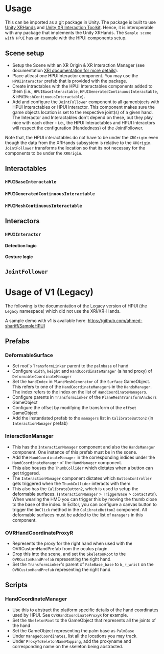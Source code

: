 # Usage
This can be imported as a git package in Unity. The package is built to use [Unity XRHands](https://docs.unity3d.com/Packages/com.unity.xr.hands@1.4/manual/index.html) and [Unity XR Interaction Toolkit](https://docs.unity3d.com/Packages/com.unity.xr.interaction.toolkit@3.0/manual/index.html). Hence, it is interoperable with any package that implements the Unity XRHands.
The `Sample scene with HPUI` has an example with the HPUI components setup.

## Scene setup
- Setup the Scene with an XR Origin & XR Interaction Manager (see documentation [XRI documentation for more details](https://docs.unity3d.com/Packages/com.unity.xr.interaction.toolkit@3.0/manual/general-setup.html#create-the-xr-origin-camera-rig-for-tracked-devices)).
- Place atleast one HPUIInteractor component. You may use the `HPUIInteractor` prefab that is provided with the package.
- Create intractables with the HPUI Interactables components added to them (i.e., `HPUIBaseInteractable`, `HPUIGeneratedContinuousInteractable`, & `HPUIMeshContinuousInteractable`).
- Add and configure the `JointFollower` component to all gameobjects with HPUI Interactables or HPUI Interactor. This component makes sure the game objects location is set to the respective joint(s) of a given hand. The Interactor and Interactables don't depend on these, but they play nice with each other - i.e., the HPUI Interactables and HPUI Interactors will respect the configuration (Handedness) of the JointFollower.

Note that, the HPUI interactables do not have to be under the `XROrigin` even though the data from the XRHands subsystem is relative to the `XROrigin`. `JointFollower` transforms the location so that its not necessay for the components to be under the `XROrigin`.

## Interactables
### `HPUIBaseInteractable`
### `HPUIGeneratedContinuousInteractable`
### `HPUIMeshContinuousInteractable`

## Interactors
### `HPUIInteractor`
#### Detection logic
#### Gesture logic

## `JointFollower`


# Usage of V1 (Legacy)
The following is the documentation of the Legacy version of HPUI (the `Legacy` namespace) which did not use the XRI/XR-Hands.

A sample demo with v1 is available here: https://github.com/ahmed-shariff/SampleHPUI

## Prefabs
### DeformableSurface
- Set root's `TransformLinker` parent to the `palmbase` of hand
- Configure `width`, `height` and `HandCoordinateManager` (a hand proxy) of `DeformableCoordinateManager`
- Set the `handIndex` in `PlaneMeshGenerator` of the `Surface` GameObject. This refers to one of the `HandCoordinateManager`s in the `HandsManager`. The index refers to the index on the list of `HandCoordinateManager`s.
- Configure parents in `TransformLinker` of the `PlaneMeshTransformAnchors` GameObject
- Configure the offset by modifying the transform of the `offset` GameObject
- Add the instantiated prefab to the `managers` list in `CalibrateButton2` (in `InteractionManager` prefab)

### InteractionManager
- This has the `InteractionManager` component and also the `HandsManager` component. One instance of this prefab must be in the scene.
- Add the `HandCoordinateManager` in the corresponding indices under the `HandCoordinateManager` of the `HandManager` component.
- This also houses the `ThumbCollider` which dictates when a button can get triggered.
- The `InteractionManager` component dictates which `ButtonController` gets triggered when the `ThumbCollider` interacts with them.
- This also has the `CalibrateButton2`, which is used to setup the deformable surfaces. (`InteractionManager` > `TriggerBase` > `contactBtn`). When wearing the HMD you can trigger this by moving the thumb close to the base of the index. In Editor, you can configure a canvas button to trigger the `OnClick` method in the `CalibrateButton2` component. All deformable surfaces must be added to the list of `managers` in this component.

### OVRHandCoordinateProxyR
- Represents the proxy for the right hand when used with the OVRCustomHandPrefab from the oculus plugin.
- Drop this into the scene, and set the `SkeletonRoot` to the `OVRCustomHandPrefab` representing the right hand.
- Set the `TransformLinker`'s parent of `PalmBase_base` to `b_r_wrist` on the `OVRCustomHandPrefab` representing the right hand.

## Scripts
### HandCoordinateManager
- Use this to abstract the platform specific details of the hand coordinates used by HPUI. See `OVRHandCoordinateProxyR` for example.
- Set the `SkeletonRoot` to the GameObject that represents all the joints of the hand
- Set the GameObject representing the palm base as `PalmBase`
- Under `ManagedCoordinates`, list all the locations you may track.
- Under `ProxyToSeletonNameMapping`, add the proxyname and corresponding name on the skeleton being abstracted.


